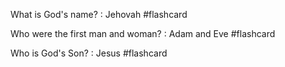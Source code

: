 What is God's name? : Jehovah #flashcard

Who were the first man and woman? : Adam and Eve #flashcard

Who is God's Son? : Jesus #flashcard
